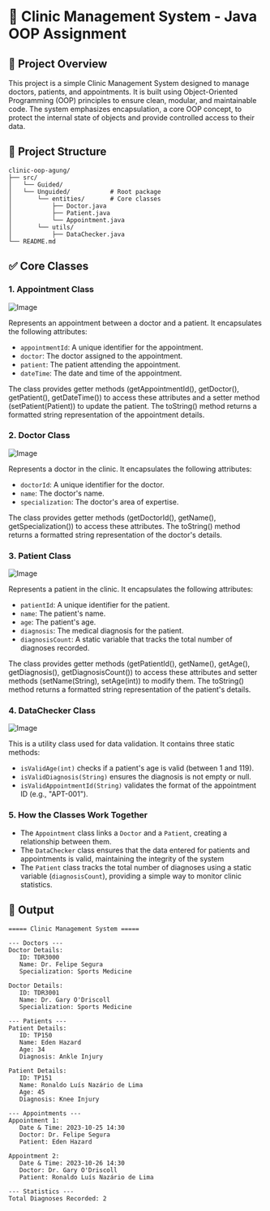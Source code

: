 # 🏥 Clinic Management System - Java OOP Assignment

## 📖 Project Overview
This project is a simple Clinic Management System designed to manage doctors, patients, and appointments. It is built using Object-Oriented Programming (OOP) principles to ensure clean, modular, and maintainable code. The system emphasizes encapsulation, a core OOP concept, to protect the internal state of objects and provide controlled access to their data.

## 📂 Project Structure
```
clinic-oop-agung/
├── src/
│   └── Guided/
│   └── Unguided/           # Root package
│       └── entities/       # Core classes
│           ├── Doctor.java
│           ├── Patient.java
│           └── Appointment.java
│       └── utils/  
│           ├── DataChecker.java
└── README.md
```

## ✅ Core Classes

### 1. Appointment Class
![Image](https://github.com/user-attachments/assets/f9d5bc0d-f4b4-430b-aeb8-9fe2c68c1340)

Represents an appointment between a doctor and a patient. It encapsulates the following attributes:

- `appointmentId`: A unique identifier for the appointment.
- `doctor`: The doctor assigned to the appointment.
- `patient`: The patient attending the appointment.
- `dateTime`: The date and time of the appointment.

The class provides getter methods (getAppointmentId(), getDoctor(), getPatient(), getDateTime()) to access these attributes and a setter method (setPatient(Patient)) to update the patient. The toString() method returns a formatted string representation of the appointment details.

### 2. Doctor Class
![Image](https://github.com/user-attachments/assets/2479a6ee-d553-488e-8e03-a69741d4fe02)

Represents a doctor in the clinic. It encapsulates the following attributes:

- `doctorId`: A unique identifier for the doctor.
- `name`: The doctor's name.
- `specialization`: The doctor's area of expertise.

The class provides getter methods (getDoctorId(), getName(), getSpecialization()) to access these attributes. The toString() method returns a formatted string representation of the doctor's details.

### 3. Patient Class
![Image](https://github.com/user-attachments/assets/f48f89fe-c3d8-47bc-a135-17527b9fa539)

Represents a patient in the clinic. It encapsulates the following attributes:

- `patientId`: A unique identifier for the patient.
- `name`: The patient's name.
- `age`: The patient's age.
- `diagnosis`: The medical diagnosis for the patient.
- `diagnosisCount`: A static variable that tracks the total number of diagnoses recorded.

The class provides getter methods (getPatientId(), getName(), getAge(), getDiagnosis(), getDiagnosisCount()) to access these attributes and setter methods (setName(String), setAge(int)) to modify them. The toString() method returns a formatted string representation of the patient's details.

### 4. DataChecker Class
![Image](https://github.com/user-attachments/assets/bc313eb6-9177-4b81-959c-1d3ca8c2b5fb)

This is a utility class used for data validation. It contains three static methods:

- `isValidAge(int)` checks if a patient's age is valid (between 1 and 119).
- `isValidDiagnosis(String)` ensures the diagnosis is not empty or null.
- `isValidAppointmentId(String)` validates the format of the appointment ID (e.g., "APT-001").

### 5. How the Classes Work Together
- The `Appointment` class links a `Doctor` and a `Patient`, creating a relationship between them.
- The `DataChecker` class ensures that the data entered for patients and appointments is valid, maintaining the integrity of the system
- The `Patient` class tracks the total number of diagnoses using a static variable (`diagnosisCount`), providing a simple way to monitor clinic statistics. 

## 🌟 Output
```
===== Clinic Management System =====

--- Doctors ---
Doctor Details:
   ID: TDR3000
   Name: Dr. Felipe Segura
   Specialization: Sports Medicine

Doctor Details:
   ID: TDR3001
   Name: Dr. Gary O'Driscoll
   Specialization: Sports Medicine

--- Patients ---
Patient Details:
   ID: TP150
   Name: Eden Hazard
   Age: 34
   Diagnosis: Ankle Injury

Patient Details:
   ID: TP151
   Name: Ronaldo Luís Nazário de Lima
   Age: 45
   Diagnosis: Knee Injury

--- Appointments ---
Appointment 1:
   Date & Time: 2023-10-25 14:30
   Doctor: Dr. Felipe Segura
   Patient: Eden Hazard

Appointment 2:
   Date & Time: 2023-10-26 14:30
   Doctor: Dr. Gary O'Driscoll
   Patient: Ronaldo Luís Nazário de Lima

--- Statistics ---
Total Diagnoses Recorded: 2
```